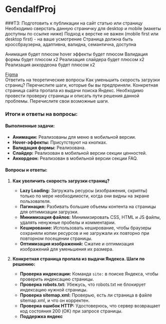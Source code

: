 # GendalfProj

###ТЗ:
Подготовить к публикации на сайт статью или страницу
Необходимо сверстать данную страничку для desktop и mobile (макеты доступны по ссылке ниже)
Подход к верстке не важен (mobile first или desktop first) - на ваше усмотрение
Страница должна быть кроссбраузерна, адаптивна, валидна, семантична, доступна

Анимация будет плюсом
hover эффекты будет плюсом
Валидация формы будет плюсом x2
Реализация слайдера будет плюсом x2
Реализация аккордеона будет плюсом x2

[Figma](https://www.figma.com/file/TDOBt9shWBlOpKeeV3YRoY/%D0%9A%D0%B0%D1%80%D1%8C%D0%B5%D1%80%D0%B0-%D1%81%D0%BE%D0%BA%D1%80?type=design&node-id=0-1&mode=design&t=K6fqP0wJfWR48HxO-0)  
Ответить на теоретические вопросы
Как уменьшить скорость загрузки страниц? Перечислите шаги, которые бы вы предприняли.
Конкретная страница сайта пропала из выдачи поиска Яндекс. Необходимо провести проверку страницы и описать пути решения данной проблемы. Перечислите свои возможные шаги.

### Итоги и ответы на вопросы:

#### Выполненные задачи:
- **Анимации:** Реализованы для меню в мобильной версии.
- **Hover-эффекты:** Присутствуют на кнопках.
- **Валидация формы:** Реализована.
- **Слайдер:** Реализован в мобильной версии секции ценностей.
- **Аккордеон:** Реализован в мобильной версии секции FAQ.

#### Вопросы и ответы:

1. **Как увеличить скорость загрузки страниц?**
   - **Lazy Loading:** Загружать ресурсы (изображения, скрипты) только по мере необходимости, когда они видны на экране пользователя.
   - **Пагинация:** Разбивать большие объемы контента на страницы для оптимизации загрузки.
   - **Минимизация файлов:** Минимизировать CSS, HTML и JS файлы, удалять ненужные пробелы и комментарии.
   - **Кеширование:** Использовать кеширование, чтобы браузеры сохраняли копии ресурсов и не загружали их повторно при повторном посещении страницы.
   - **Оптимизация изображений:** Сжатие и оптимизация изображений для уменьшения их размера.

2. **Конкретная страница пропала из выдачи Яндекса. Шаги по решению:**
   - **Проверка индексации:** Команда `site:` в поиске Яндекса, чтобы проверить индексацию страницы.
   - **Проверка robots.txt:** Убежусь, что robots.txt не блокирует индексацию нужной страницы.
   - **Проверка sitemap.xml:** Проверью, есть ли страница в файле sitemap.xml, и что он корректен.
   - **Проверка ошибок HTTP:** Удостоверюсь, что сервер возвращает код состояния 200 (OK) при запросе страницы.
   - **Поддержка яндекс**

